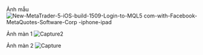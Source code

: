 Ảnh mẫu
![New-MetaTrader-5-iOS-build-1509-Login-to-MQL5 com-with-Facebook-MetaQuotes-Software-Corp -iphone-ipad](https://user-images.githubusercontent.com/71718554/109247094-e5347a00-7815-11eb-9886-1dcd9db5f89a.png)

Ảnh màn 1
![Capture2](https://user-images.githubusercontent.com/71718554/109255603-eae68b80-7826-11eb-89cf-884daf84499c.PNG)

Ảnh màn 2
![Capture](https://user-images.githubusercontent.com/71718554/109255599-e9b55e80-7826-11eb-83d0-ed090031ff9e.PNG)


